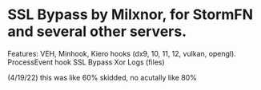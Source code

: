 # SSL Bypass by Milxnor, for StormFN and several other servers.

Features:
VEH, Minhook, Kiero hooks (dx9, 10, 11, 12, vulkan, opengl).
ProcessEvent hook
SSL Bypass
Xor
Logs (files)

(4/19/22) this was like 60% skidded, no acutally like 80%
